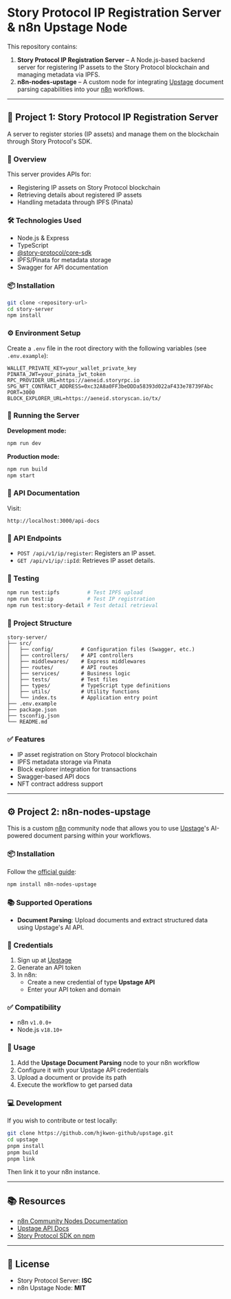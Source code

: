 # Story Protocol IP Registration Server & n8n Upstage Node

This repository contains:

1. **Story Protocol IP Registration Server** – A Node.js-based backend server for registering IP assets to the Story Protocol blockchain and managing metadata via IPFS.
2. **n8n-nodes-upstage** – A custom node for integrating [Upstage](https://upstage.ai/) document parsing capabilities into your [n8n](https://n8n.io/) workflows.

---

## 📘 Project 1: Story Protocol IP Registration Server

A server to register stories (IP assets) and manage them on the blockchain through Story Protocol's SDK.

### 🚀 Overview

This server provides APIs for:
- Registering IP assets on Story Protocol blockchain
- Retrieving details about registered IP assets
- Handling metadata through IPFS (Pinata)

### 🛠️ Technologies Used

- Node.js & Express
- TypeScript
- [@story-protocol/core-sdk](https://www.npmjs.com/package/@story-protocol/core-sdk)
- IPFS/Pinata for metadata storage
- Swagger for API documentation

### 📦 Installation

```bash
git clone <repository-url>
cd story-server
npm install
```

### ⚙️ Environment Setup

Create a `.env` file in the root directory with the following variables (see `.env.example`):

```
WALLET_PRIVATE_KEY=your_wallet_private_key
PINATA_JWT=your_pinata_jwt_token
RPC_PROVIDER_URL=https://aeneid.storyrpc.io
SPG_NFT_CONTRACT_ADDRESS=0xc32A8a0FF3beDDDa58393d022aF433e78739FAbc
PORT=3000
BLOCK_EXPLORER_URL=https://aeneid.storyscan.io/tx/
```

### 🔧 Running the Server

**Development mode:**

```bash
npm run dev
```

**Production mode:**

```bash
npm run build
npm start
```

### 📑 API Documentation

Visit:

```
http://localhost:3000/api-docs
```

### 📡 API Endpoints

- `POST /api/v1/ip/register`: Registers an IP asset.
- `GET /api/v1/ip/:ipId`: Retrieves IP asset details.

### 🧪 Testing

```bash
npm run test:ipfs         # Test IPFS upload
npm run test:ip           # Test IP registration
npm run test:story-detail # Test detail retrieval
```

### 📁 Project Structure

```
story-server/
├── src/
│   ├── config/         # Configuration files (Swagger, etc.)
│   ├── controllers/    # API controllers
│   ├── middlewares/    # Express middlewares
│   ├── routes/         # API routes
│   ├── services/       # Business logic
│   ├── tests/          # Test files
│   ├── types/          # TypeScript type definitions
│   ├── utils/          # Utility functions
│   └── index.ts        # Application entry point
├── .env.example
├── package.json
├── tsconfig.json
└── README.md
```

### ✅ Features

- IP asset registration on Story Protocol blockchain
- IPFS metadata storage via Pinata
- Block explorer integration for transactions
- Swagger-based API docs
- NFT contract address support

---

## ⚙️ Project 2: n8n-nodes-upstage

This is a custom [n8n](https://n8n.io/) community node that allows you to use [Upstage](https://upstage.ai/)'s AI-powered document parsing within your workflows.

### 📦 Installation

Follow the [official guide](https://docs.n8n.io/integrations/community-nodes/installation/):

```bash
npm install n8n-nodes-upstage
```

### 📚 Supported Operations

- **Document Parsing**: Upload documents and extract structured data using Upstage's AI API.

### 🔐 Credentials

1. Sign up at [Upstage](https://upstage.ai/)
2. Generate an API token
3. In n8n:
   - Create a new credential of type **Upstage API**
   - Enter your API token and domain

### ✅ Compatibility

- n8n `v1.0.0+`
- Node.js `v18.10+`

### 🚀 Usage

1. Add the **Upstage Document Parsing** node to your n8n workflow
2. Configure it with your Upstage API credentials
3. Upload a document or provide its path
4. Execute the workflow to get parsed data

### 💻 Development

If you wish to contribute or test locally:

```bash
git clone https://github.com/hjkwon-github/upstage.git
cd upstage
pnpm install
pnpm build
pnpm link
```

Then link it to your n8n instance.

---

## 📚 Resources

- [n8n Community Nodes Documentation](https://docs.n8n.io/integrations/community-nodes/)
- [Upstage API Docs](https://docs.upstage.ai/)
- [Story Protocol SDK on npm](https://www.npmjs.com/package/@story-protocol/core-sdk)

---

## 🪪 License

- Story Protocol Server: **ISC**
- n8n Upstage Node: **MIT**
